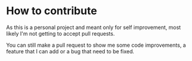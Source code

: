 # How to contribute

As this is a personal project and meant only for self improvement, most likely I'm not getting to accept pull requests.

You can still make a pull request to show me some code improvements, a feature that I can add or a bug that need to be fixed.
